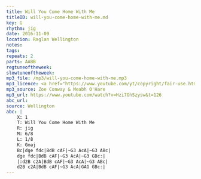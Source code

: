```yaml
---
title: Will You Come Home With Me
titleID: will-you-come-home-with-me.md
key: G
rhythm: jig
date: 2016-11-09
location: Raglan Wellington
notes:
tags:
repeats: 2
parts: AABB
regtuneoftheweek:
slowtuneoftheweek:
mp3_file: /mp3/will-you-come-home-with-me.mp3
mp3_licence: <a href="https://www.youtube.com/yt/copyright/fair-use.html">YouTube Fair Use</a>
mp3_source: Zoe Conway & Meabh O'Hare
mp3_url: https://www.youtube.com/watch?v=Hzi7OhSzysw&t=126
abc_url:
source: Wellington
abc: |
    X: 1
    T: Will You Come Home With Me
    R: jig
    M: 6/8
    L: 1/8
    K: Gmaj
    Bc|dge fdc|BdB cAF|~G3 AcA|~G3 ABc|
    dge fdc|BdB cAF|~G3 AcA|~G3 GBc:|
    |:d2B c2A|BdB cAF|~G3 AcA|~G3 ABc|
    d2B c2A|BdB cAF|~G3 AcA|GAG GBc:|
---
```

